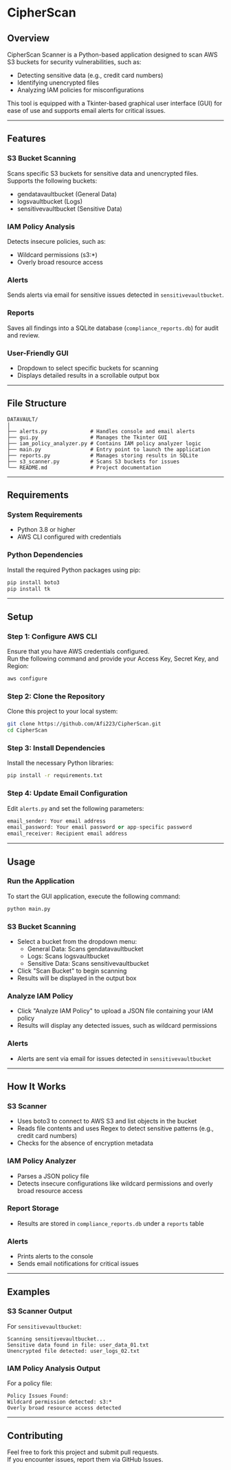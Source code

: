 # CipherScan

## Overview
CipherScan Scanner is a Python-based application designed to scan AWS S3 buckets for security vulnerabilities, such as:

- Detecting sensitive data (e.g., credit card numbers)
- Identifying unencrypted files
- Analyzing IAM policies for misconfigurations

This tool is equipped with a Tkinter-based graphical user interface (GUI) for ease of use and supports email alerts for critical issues.

---

## Features

### S3 Bucket Scanning
Scans specific S3 buckets for sensitive data and unencrypted files.  
Supports the following buckets:
- gendatavaultbucket (General Data)
- logsvaultbucket (Logs)
- sensitivevaultbucket (Sensitive Data)

### IAM Policy Analysis
Detects insecure policies, such as:
- Wildcard permissions (s3:*)
- Overly broad resource access

### Alerts
Sends alerts via email for sensitive issues detected in `sensitivevaultbucket`.

### Reports
Saves all findings into a SQLite database (`compliance_reports.db`) for audit and review.

### User-Friendly GUI
- Dropdown to select specific buckets for scanning
- Displays detailed results in a scrollable output box

---

## File Structure
```
DATAVAULT/
│
├── alerts.py              # Handles console and email alerts
├── gui.py                 # Manages the Tkinter GUI
├── iam_policy_analyzer.py # Contains IAM policy analyzer logic
├── main.py                # Entry point to launch the application
├── reports.py             # Manages storing results in SQLite
├── s3_scanner.py          # Scans S3 buckets for issues
└── README.md              # Project documentation
```

---

## Requirements

### System Requirements
- Python 3.8 or higher
- AWS CLI configured with credentials

### Python Dependencies
Install the required Python packages using pip:
```bash
pip install boto3
pip install tk
```

---

## Setup

### Step 1: Configure AWS CLI
Ensure that you have AWS credentials configured.  
Run the following command and provide your Access Key, Secret Key, and Region:
```bash
aws configure
```

### Step 2: Clone the Repository
Clone this project to your local system:
```bash
git clone https://github.com/Afi223/CipherScan.git
cd CipherScan
```

### Step 3: Install Dependencies
Install the necessary Python libraries:
```bash
pip install -r requirements.txt
```

### Step 4: Update Email Configuration
Edit `alerts.py` and set the following parameters:
```python
email_sender: Your email address
email_password: Your email password or app-specific password
email_receiver: Recipient email address
```

---

## Usage

### Run the Application
To start the GUI application, execute the following command:
```bash
python main.py
```

### S3 Bucket Scanning
- Select a bucket from the dropdown menu:
  - General Data: Scans gendatavaultbucket
  - Logs: Scans logsvaultbucket
  - Sensitive Data: Scans sensitivevaultbucket
- Click "Scan Bucket" to begin scanning
- Results will be displayed in the output box

### Analyze IAM Policy
- Click "Analyze IAM Policy" to upload a JSON file containing your IAM policy
- Results will display any detected issues, such as wildcard permissions

### Alerts
- Alerts are sent via email for issues detected in `sensitivevaultbucket`

---

## How It Works

### S3 Scanner
- Uses boto3 to connect to AWS S3 and list objects in the bucket
- Reads file contents and uses Regex to detect sensitive patterns (e.g., credit card numbers)
- Checks for the absence of encryption metadata

### IAM Policy Analyzer
- Parses a JSON policy file
- Detects insecure configurations like wildcard permissions and overly broad resource access

### Report Storage
- Results are stored in `compliance_reports.db` under a `reports` table

### Alerts
- Prints alerts to the console
- Sends email notifications for critical issues

---

## Examples

### S3 Scanner Output
For `sensitivevaultbucket`:
```
Scanning sensitivevaultbucket...
Sensitive data found in file: user_data_01.txt
Unencrypted file detected: user_logs_02.txt
```

### IAM Policy Analysis Output
For a policy file:
```
Policy Issues Found:
Wildcard permission detected: s3:*
Overly broad resource access detected
```

---

## Contributing
Feel free to fork this project and submit pull requests.  
If you encounter issues, report them via GitHub Issues.
